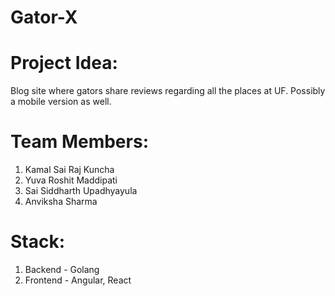 # Gator-X
# Project Idea:
Blog site where gators share reviews regarding all the places at UF. Possibly a mobile version as well.

# Team Members:
1. Kamal Sai Raj Kuncha
2. Yuva Roshit Maddipati 
3. Sai Siddharth Upadhyayula 
4. Anviksha Sharma 

# Stack:
1. Backend - Golang
2. Frontend - Angular, React
